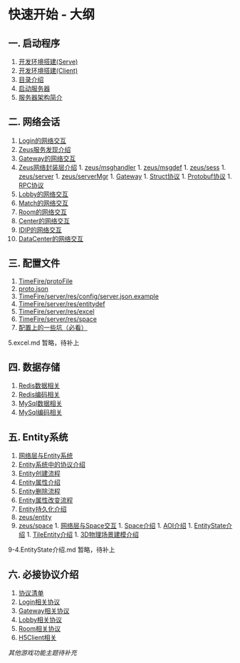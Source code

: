 # 快速开始 - 大纲

一. 启动程序
----
  1. [开发环境搭建(Serve)](1.启动程序/1.开发环境搭建.md)
  2. [开发环境搭建(Client)](1.启动程序/2.开发环境搭建2.md) 
  3. [目录介绍](1.启动程序/3.目录介绍.md)
  4. [启动服务器](1.启动程序/4.启动服务器.md)
  5. [服务器架构简介](1.启动程序/5.服务器架构简介.md)


二. 网络会话
----
  1. [Login的网络交互](2.网络会话/1.Login的网络交互.md)
  1. [Zeus服务发现介绍](2.网络会话/2.Zeus服务发现.md)
  1. [Gateway的网络交互](2.网络会话/3.Gateway的网络交互.md)
  1. [Zeus网络封装层介绍](2.网络会话/4.Zeus网络封装层介绍.md)
    1. [zeus/msghandler](2.网络会话/4-1.Zeus网络封装层介绍之msghandler包.md)
    1. [zeus/msgdef](2.网络会话/4-2.Zeus网络封装层介绍之msgdef包.md)
    1. [zeus/sess](2.网络会话/4-3.Zeus网络封装层介绍之sess包.md)
    1. [zeus/server](2.网络会话/4-4.Zeus网络封装层介绍之server包.md)
    1. [zeus/serverMgr](2.网络会话/2.Zeus服务发现.md)
    1. [Gateway](2.网络会话/4-6.Zeus网络封装层介绍之Gateway.md)
    1. [Struct协议](2.网络会话/4-7.Zeus网络封装层介绍之Struct协议.md)
    1. [Protobuf协议](2.网络会话/4-8.Zeus网络封装层介绍之Protobuf协议.md)
    1. [RPC协议](2.网络会话/4-9.Zeus网络封装层介绍之RPC协议.md)
  1. [Lobby的网络交互](2.网络会话/5.Lobby的网络交互.md)
  1. [Match的网络交互](2.网络会话/6.Match的网络交互.md)
  1. [Room的网络交互](2.网络会话/7.Room的网络交互.md)
  1. [Center的网络交互](2.网络会话/8.Center的网络交互.md)
  1. [IDIP的网络交互](2.网络会话/9.IDIP的网络交互.md)
  1. [DataCenter的网络交互](2.网络会话/10.DataCenter的网络交互.md)


三. 配置文件
----
  1. [TimeFire/protoFile](3.配置文件/1.protoFile.md)
  1. [proto.json](3.配置文件/2.proto.json.md)
  1. [TimeFire/server/res/config/server.json.example](3.配置文件/3.server.json.example.md)
  1. [TimeFire/server/res/entitydef](5.Entity系统/4.Entity属性介绍.md)
  1. [TimeFire/server/res/excel](3.配置文件/5.excel.md)
  1. [TimeFire/server/res/space](3.配置文件/6.space.md)
  1. [配置上的一些坑（必看）](3.配置文件/配置上的一些坑（必看）.md)


5.excel.md 暂略，待补上


四. 数据存储
----

  1. [Redis数据相关](4.数据存储/1.Redis数据相关.md)
  1. [Redis编码相关](4.数据存储/2.Redis编码相关.md)
  1. [MySql数据相关](4.数据存储/3.MySql数据相关.md)
  1. [MySql编码相关](4.数据存储/4.MySql编码相关.md)


五. Entity系统
----

  1. [网络层与Entity系统](5.Entity系统/1.网络层与Entity系统.md)
  1. [Entity系统中的协议介绍](5.Entity系统/2.Entity系统中的协议介绍.md)
  1. [Entity创建流程](5.Entity系统/3.Entity创建流程.md)
  1. [Entity属性介绍](5.Entity系统/4.Entity属性介绍.md)
  1. [Entity删除流程](5.Entity系统/5.Entity删除流程.md)
  1. [Entity属性改变流程](5.Entity系统/6.Entity属性改变流程.md)
  1. [Entity持久化介绍](5.Entity系统/7.Entity持久化介绍.md)
  1. [zeus/entity](5.Entity系统/8.Entity系统之entity包介绍.md)
  1. [zeus/space](5.Entity系统/9.Entity系统之space包介绍.md)
    1. [网络层与Space交互](5.Entity系统/9-1.网络层与Space交互.md)
    1. [Space介绍](5.Entity系统/9-2.Space介绍.md)
    1. [AOI介绍](5.Entity系统/9-3.AOI介绍.md)
    1. [EntityState介绍](5.Entity系统/9-4.EntityState介绍.md)
    1. [TileEntity介绍](5.Entity系统/9-5.TileEntity介绍.md)
    1. [3D物理场景建模介绍](5.Entity系统/9-6.3D物理场景建模介绍.md)


9-4.EntityState介绍.md 暂略，待补上


六. 必接协议介绍
----

  1. [协议清单](6.必接协议/1.协议清单.md)
  1. [Login相关协议](6.必接协议/2.Login相关协议.md)
  1. [Gateway相关协议](6.必接协议/3.Gateway相关协议.md)
  1. [Lobby相关协议](6.必接协议/4.Lobby相关协议.md)
  1. [Room相关协议](6.必接协议/5.Room相关协议.md)
  1. [H5Client相关](6.必接协议/6.H5Client相关.md)





*其他游戏功能主题待补充*
